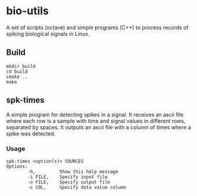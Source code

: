 # bio-utils

A set of scripts (octave) and simple programs (C++) to process records of spiking biological signals in Linux.

## Build

```
mkdir build
cd build
cmake ..
make
```

## spk-times

A simple program for detecting spikes in a signal. It receives an ascii file where each row is a sample with time and signal values in different rows, separated by spaces. It outputs an ascii file with a column of times where a spike was detected.

### Usage
```
spk-times <option(s)> SOURCES
Options:
        -h,         Show this help message
        -i FILE,    Specify input file
        -o FILE,    Specify output file
        -c COL,     Specify data value column
```